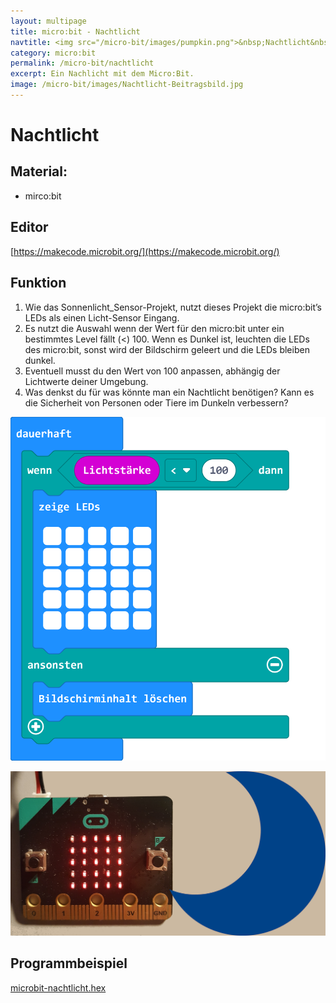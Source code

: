 ```yaml
---
layout: multipage
title: micro:bit - Nachtlicht
navtitle: <img src="/micro-bit/images/pumpkin.png">&nbsp;Nachtlicht&nbsp;<img src="/micro-bit/images/vcp-meet.png" title="Dieses Angebot kann auch über VCP-Meet genutzt werden.">
category: micro:bit
permalink: /micro-bit/nachtlicht
excerpt: Ein Nachlicht mit dem Micro:Bit.
image: /micro-bit/images/Nachtlicht-Beitragsbild.jpg
---
```


# Nachtlicht

## Material:
+ mirco:bit

## Editor

[https://makecode.microbit.org/](https://makecode.microbit.org/)

## Funktion

1. Wie das Sonnenlicht_Sensor-Projekt, nutzt dieses Projekt die micro:bit’s LEDs als einen Licht-Sensor Eingang.
2. Es nutzt die Auswahl wenn der Wert für den micro:bit unter ein bestimmtes Level fällt (<) 100. Wenn es Dunkel ist, leuchten die LEDs des micro:bit, sonst wird der Bildschirm geleert und die LEDs bleiben dunkel.
3. Eventuell musst du den Wert von 100 anpassen, abhängig der Lichtwerte deiner Umgebung.
4. Was denkst du für was könnte man ein Nachtlicht benötigen?
   Kann es die Sicherheit von Personen oder Tiere im Dunkeln verbessern?

![](images/microbit-Screenshot-nachtlicht.png)

![](images/Nachtlicht-Beitragsbild.jpg)


## Programmbeispiel
[microbit-nachtlicht.hex](appendix/microbit-nachtlicht.hex)
